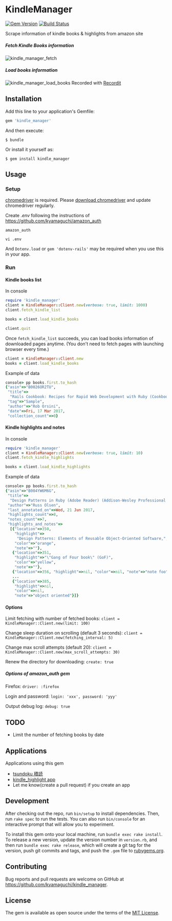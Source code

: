# KindleManager

[![Gem Version](https://badge.fury.io/rb/kindle_manager.svg)](https://badge.fury.io/rb/kindle_manager)
[![Build Status](https://travis-ci.org/kyamaguchi/kindle_manager.svg?branch=master)](https://travis-ci.org/kyamaguchi/kindle_manager)

Scrape information of kindle books & highlights from amazon site

##### Fetch Kindle Books information

![kindle_manager_fetch](https://cloud.githubusercontent.com/assets/275284/25068993/e3792780-22ae-11e7-9040-3a91d6b3dd08.gif)

##### Load books information

![kindle_manager_load_books](https://cloud.githubusercontent.com/assets/275284/25068999/139b3994-22af-11e7-9e57-3cd217fa82eb.gif)
Recorded with [Recordit](http://recordit.co/)

## Installation

Add this line to your application's Gemfile:

```ruby
gem 'kindle_manager'
```

And then execute:

    $ bundle

Or install it yourself as:

    $ gem install kindle_manager

## Usage

### Setup

[chromedriver](https://sites.google.com/a/chromium.org/chromedriver/downloads) is required. Please [download chromedriver](http://chromedriver.storage.googleapis.com/index.html) and update chromedriver regularly.  

Create _.env_ following the instructions of https://github.com/kyamaguchi/amazon_auth

```
amazon_auth

vi .env
```

And `Dotenv.load` or `gem 'dotenv-rails'` may be required when you use this in your app.

### Run

#### Kindle books list

In console

```ruby
require 'kindle_manager'
client = KindleManager::Client.new(verbose: true, limit: 1000)
client.fetch_kindle_list

books = client.load_kindle_books

client.quit
```

Once `fetch_kindle_list` succeeds, you can load books information of downloaded pages anytime.
(You don't need to fetch pages with launching browser every time.)

```ruby
client = KindleManager::Client.new
books = client.load_kindle_books
```

Example of data

```ruby
console> pp books.first.to_hash
{"asin"=>"B0026OR2TU",
 "title"=>
  "Rails Cookbook: Recipes for Rapid Web Development with Ruby (Cookbooks (O'Reilly))",
 "tag"=>"Sample",
 "author"=>"Rob Orsini",
 "date"=>Fri, 17 Mar 2017,
 "collection_count"=>0}
```

#### Kindle highlights and notes

In console

```ruby
require 'kindle_manager'
client = KindleManager::Client.new(verbose: true, limit: 10)
client.fetch_kindle_highlights

books = client.load_kindle_highlights
```

Example of data

```ruby
console> pp books.first.to_hash
{"asin"=>"B004YW6M6G",
 "title"=>
  "Design Patterns in Ruby (Adobe Reader) (Addison-Wesley Professional Ruby Series)",
 "author"=>"Russ Olsen",
 "last_annotated_on"=>Wed, 21 Jun 2017,
 "highlights_count"=>8,
 "notes_count"=>7,
 "highlights_and_notes"=>
  [{"location"=>350,
    "highlight"=>
     "Design Patterns: Elements of Reusable Object-Oriented Software,",
    "color"=>"orange",
    "note"=>""},
   {"location"=>351,
    "highlight"=>"\"Gang of Four book\" (GoF)",
    "color"=>"yellow",
    "note"=>""},
   {"location"=>356, "highlight"=>nil, "color"=>nil, "note"=>"note foo"},
   ...
   {"location"=>385,
    "highlight"=>nil,
    "color"=>nil,
    "note"=>"object oriented"}]}
```

#### Options

Limit fetching with number of fetched books: `client = KindleManager::Client.new(limit: 100)`

Change sleep duration on scrolling (default 3 seconds): `client = KindleManager::Client.new(fetching_interval: 5)`

Change max scroll attempts (default 20): `client = KindleManager::Client.new(max_scroll_attempts: 30)`

Renew the directory for downloading: `create: true`

##### Options of amazon_auth gem

Firefox: `driver: :firefox`

Login and password: `login: 'xxx', password: 'yyy'`

Output debug log: `debug: true`

## TODO

- Limit the number of fetching books by date

## Applications

Applications using this gem

- [tsundoku 積読](https://github.com/kyamaguchi/tsundoku)
- [kindle_highlight app](https://github.com/kyamaguchi/kindle_highlight)
- Let me know(create a pull request) if you create an app

## Development

After checking out the repo, run `bin/setup` to install dependencies. Then, run `rake spec` to run the tests. You can also run `bin/console` for an interactive prompt that will allow you to experiment.

To install this gem onto your local machine, run `bundle exec rake install`. To release a new version, update the version number in `version.rb`, and then run `bundle exec rake release`, which will create a git tag for the version, push git commits and tags, and push the `.gem` file to [rubygems.org](https://rubygems.org).

## Contributing

Bug reports and pull requests are welcome on GitHub at https://github.com/kyamaguchi/kindle_manager.


## License

The gem is available as open source under the terms of the [MIT License](http://opensource.org/licenses/MIT).

